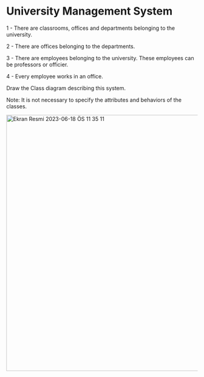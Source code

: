 # University Management System
 
1 - There are classrooms, offices and departments belonging to the university.

2 - There are offices belonging to the departments.

3 - There are employees belonging to the university. These employees can be professors or officier.

4 - Every employee works in an office.

Draw the Class diagram describing this system.

Note: It is not necessary to specify the attributes and behaviors of the classes.


<img width="674" alt="Ekran Resmi 2023-06-18 ÖS 11 35 11" src="https://github.com/ssemaatopcu/oop.dev/assets/72090045/a7267c92-65a8-42c8-912d-624582cd54ae">

